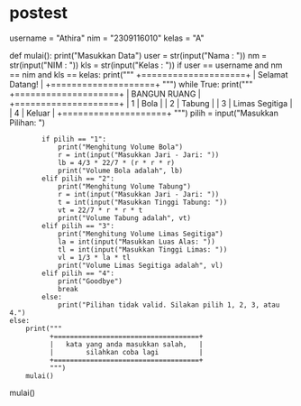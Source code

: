 # postest
username = "Athira"
nim = "2309116010"
kelas = "A"

def mulai():
    print("Masukkan Data")
    user = str(input("Nama : "))
    nm = str(input("NIM : "))
    kls = str(input("Kelas : "))
    if user == username and nm == nim and kls == kelas:
        print("""
                  +====================+
                  |   Selamat Datang!  |
                  +====================+
                  """)
        while True:
            print("""
                  +====================+
                  |    BANGUN RUANG    |
                  +====================+
                  | 1 | Bola           |
                  | 2 | Tabung         |
                  | 3 | Limas Segitiga |
                  | 4 | Keluar         |
                  +====================+
                  """)
            pilih = input("Masukkan Pilihan: ")
            
            if pilih == "1":
                print("Menghitung Volume Bola")
                r = int(input("Masukkan Jari - Jari: "))
                lb = 4/3 * 22/7 * (r * r * r)
                print("Volume Bola adalah", lb)
            elif pilih == "2":
                print("Menghitung Volume Tabung")
                r = int(input("Masukkan Jari - Jari: "))
                t = int(input("Masukkan Tinggi Tabung: "))
                vt = 22/7 * r * r * t
                print("Volume Tabung adalah", vt)
            elif pilih == "3":
                print("Menghitung Volume Limas Segitiga")
                la = int(input("Masukkan Luas Alas: "))
                tl = int(input("Masukkan Tinggi Limas: "))
                vl = 1/3 * la * tl
                print("Volume Limas Segitiga adalah", vl)
            elif pilih == "4":
                print("Goodbye")
                break
            else:
                print("Pilihan tidak valid. Silakan pilih 1, 2, 3, atau 4.")
    else:
        print("""
              +====================================+
              |   kata yang anda masukkan salah,   |
              |        silahkan coba lagi          |
              +====================================+
              """)
        mulai()

mulai()
